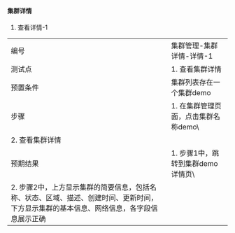 #### 集群详情

1. 查看详情-1

|||
| ---- | ---- |
| 编号 | 集群管理-集群详情-详情-1 |
| 测试点 | 1. 查看集群详情 |
| 预置条件 | 集群列表存在一个集群demo |
| 步骤 | 1. 在集群管理页面，点击集群名称demo\
2. 查看集群详情 |
| 预期结果 | 1. 步骤1中，跳转到集群demo详情页\
2. 步骤2中，上方显示集群的简要信息，包括名称、状态、区域、描述、创建时间、更新时间，下方显示集群的基本信息、网络信息，各字段信息展示正确 |